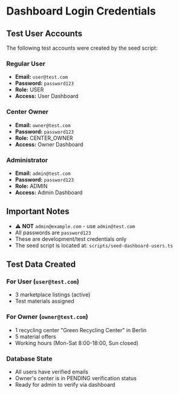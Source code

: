 # Dashboard Login Credentials

## Test User Accounts

The following test accounts were created by the seed script:

### Regular User
- **Email:** `user@test.com`
- **Password:** `password123`
- **Role:** USER
- **Access:** User Dashboard

### Center Owner
- **Email:** `owner@test.com`
- **Password:** `password123`
- **Role:** CENTER_OWNER
- **Access:** Owner Dashboard

### Administrator
- **Email:** `admin@test.com`
- **Password:** `password123`
- **Role:** ADMIN
- **Access:** Admin Dashboard

## Important Notes

- ⚠️ **NOT** `admin@example.com` - use `admin@test.com`
- All passwords are `password123`
- These are development/test credentials only
- The seed script is located at: `scripts/seed-dashboard-users.ts`

## Test Data Created

### For User (`user@test.com`)
- 3 marketplace listings (active)
- Test materials assigned

### For Owner (`owner@test.com`)
- 1 recycling center "Green Recycling Center" in Berlin
- 5 material offers
- Working hours (Mon-Sat 8:00-18:00, Sun closed)

### Database State
- All users have verified emails
- Owner's center is in PENDING verification status
- Ready for admin to verify via dashboard
